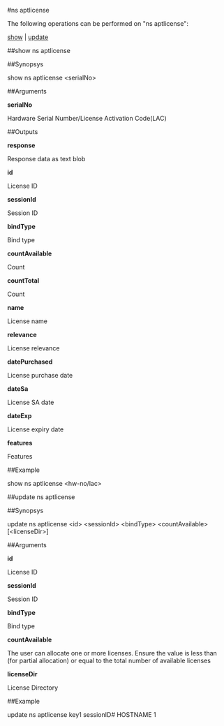 #ns aptlicense

The following operations can be performed on "ns aptlicense":


[show](#show-ns-aptlicense) | [update](#update-ns-aptlicense)

##show ns aptlicense




##Synopsys

show ns aptlicense &lt;serialNo>


##Arguments

<b>serialNo</b>
Hardware Serial Number/License Activation Code(LAC)



##Outputs

<b>response</b>
Response data as text blob

<b>id</b>
License ID

<b>sessionId</b>
Session ID

<b>bindType</b>
Bind type

<b>countAvailable</b>
Count

<b>countTotal</b>
Count

<b>name</b>
License name

<b>relevance</b>
License relevance

<b>datePurchased</b>
License purchase date

<b>dateSa</b>
License SA date

<b>dateExp</b>
License expiry date

<b>features</b>
Features



##Example

show ns aptlicense &lt;hw-no/lac&gt;

##update ns aptlicense




##Synopsys

update ns aptlicense &lt;id> &lt;sessionId> &lt;bindType> &lt;countAvailable> [&lt;licenseDir>]


##Arguments

<b>id</b>
License ID

<b>sessionId</b>
Session ID

<b>bindType</b>
Bind type

<b>countAvailable</b>
The user can allocate one or more licenses. Ensure the value is less than (for partial allocation) or equal to the total number of available licenses

<b>licenseDir</b>
License Directory



##Example

update ns aptlicense key1 sessionID#  HOSTNAME 1

